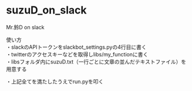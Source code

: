 # suzuD_on_slack

Mr.鈴D on slack


使い方<br>
・slackのAPIトークンをslackbot_settings.pyの4行目に書く<br>
・twitterのアクセスキーなどを取得しlibs/my_functionに書く<br>
・libsフォルダ内にsuzuD.txt（一行ごとに文章の並んだテキストファイル）を用意する<br>

・上記全てを満たしたうえでrun.pyを叩く<br>
